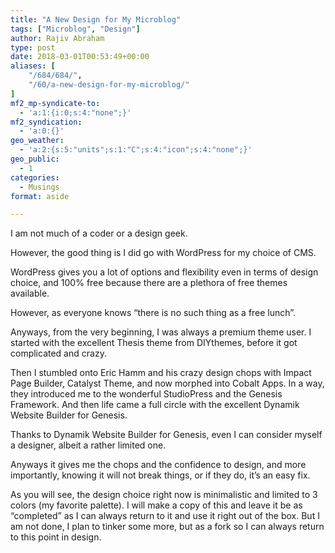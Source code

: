 ```yaml
---
title: "A New Design for My Microblog"
tags: ["Microblog", "Design"]
author: Rajiv Abraham
type: post
date: 2018-03-01T00:53:49+00:00
aliases: [
    "/684/684/",
    "/60/a-new-design-for-my-microblog/"
]
mf2_mp-syndicate-to:
  - 'a:1:{i:0;s:4:"none";}'
mf2_syndication:
  - 'a:0:{}'
geo_weather:
  - 'a:2:{s:5:"units";s:1:"C";s:4:"icon";s:4:"none";}'
geo_public:
  - 1
categories:
  - Musings
format: aside

---
```

<p style="text-align: left;">
  I am not much of a coder or a design geek.
</p>

<p style="text-align: left;">
  However, the good thing is I did go with WordPress for my choice of CMS.
</p>

<p style="text-align: left;">
  WordPress gives you a lot of options and flexibility even in terms of design choice, and 100% free because there are a plethora of free themes available.
</p>

<p style="text-align: left;">
  However, as everyone knows &#8220;there is no such thing as a free lunch&#8221;.
</p>

<p style="text-align: left;">
  Anyways, from the very beginning, I was always a premium theme user. I started with the excellent Thesis theme from DIYthemes, before it got complicated and crazy.
</p>

<p style="text-align: left;">
  Then I stumbled onto Eric Hamm and his crazy design chops with Impact Page Builder, Catalyst Theme, and now morphed into Cobalt Apps. In a way, they introduced me to the wonderful StudioPress and the Genesis Framework. And then life came a full circle with the excellent Dynamik Website Builder for Genesis.
</p>

<p style="text-align: left;">
  Thanks to Dynamik Website Builder for Genesis, even I can consider myself a designer, albeit a rather limited one.
</p>

<p style="text-align: left;">
  Anyways it gives me the chops and the confidence to design, and more importantly, knowing it will not break things, or if they do, it&#8217;s an easy fix.
</p>

<p style="text-align: left;">
  As you will see, the design choice right now is minimalistic and limited to 3 colors (my favorite palette). I will make a copy of this and leave it be as &#8220;completed&#8221; as I can always return to it and use it right out of the box. But I am not done, I plan to tinker some more, but as a fork so I can always return to this point in design.
</p>